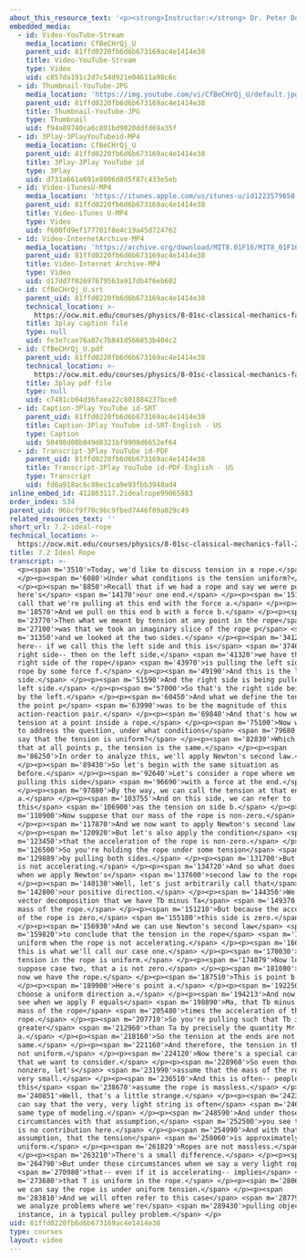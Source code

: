 ```yaml
---
about_this_resource_text: '<p><strong>Instructor:</strong> Dr. Peter Dourmashkin</p>'
embedded_media:
  - id: Video-YouTube-Stream
    media_location: CfBeCHrQj_U
    parent_uid: 81ffd0220fb6d6b673169ac4e1414e38
    title: Video-YouTube-Stream
    type: Video
    uid: c857da191c2d7c54d921e04611a98c6c
  - id: Thumbnail-YouTube-JPG
    media_location: 'https://img.youtube.com/vi/CfBeCHrQj_U/default.jpg'
    parent_uid: 81ffd0220fb6d6b673169ac4e1414e38
    title: Thumbnail-YouTube-JPG
    type: Thumbnail
    uid: f94a89740ca6c801bd9020ddfd69a35f
  - id: 3Play-3PlayYouTubeid-MP4
    media_location: CfBeCHrQj_U
    parent_uid: 81ffd0220fb6d6b673169ac4e1414e38
    title: 3Play-3Play YouTube id
    type: 3Play
    uid: d731a661a691e8006d8d5f87c433e5eb
  - id: Video-iTunesU-MP4
    media_location: 'https://itunes.apple.com/us/itunes-u/id1223579658'
    parent_uid: 81ffd0220fb6d6b673169ac4e1414e38
    title: Video-iTunes U-MP4
    type: Video
    uid: f600fd9ef177701f8e4c19a45d724762
  - id: Video-InternetArchive-MP4
    media_location: 'https://archive.org/download/MIT8.01F16/MIT8_01F16_L07v02_360p.mp4'
    parent_uid: 81ffd0220fb6d6b673169ac4e1414e38
    title: Video-Internet Archive-MP4
    type: Video
    uid: d17dd7f02697679563a917db4f6eb602
  - id: CfBeCHrQj_U.srt
    parent_uid: 81ffd0220fb6d6b673169ac4e1414e38
    technical_location: >-
      https://ocw.mit.edu/courses/physics/8-01sc-classical-mechanics-fall-2016/week-2-newtons-laws/7.2-ideal-rope/7.2-ideal-rope/CfBeCHrQj_U.srt
    title: 3play caption file
    type: null
    uid: fe3e7cae76a87c7b841d566853b404c2
  - id: CfBeCHrQj_U.pdf
    parent_uid: 81ffd0220fb6d6b673169ac4e1414e38
    technical_location: >-
      https://ocw.mit.edu/courses/physics/8-01sc-classical-mechanics-fall-2016/week-2-newtons-laws/7.2-ideal-rope/7.2-ideal-rope/CfBeCHrQj_U.pdf
    title: 3play pdf file
    type: null
    uid: c7481cb04d36faea22c801884237bce0
  - id: Caption-3Play YouTube id-SRT
    parent_uid: 81ffd0220fb6d6b673169ac4e1414e38
    title: Caption-3Play YouTube id-SRT-English - US
    type: Caption
    uid: 50498d08b849d8321bf9908d6652ef64
  - id: Transcript-3Play YouTube id-PDF
    parent_uid: 81ffd0220fb6d6b673169ac4e1414e38
    title: Transcript-3Play YouTube id-PDF-English - US
    type: Transcript
    uid: fd6a918ac6c88ec1ca9e93fbb3948ad4
inline_embed_id: 412863117.2idealrope99065883
order_index: 534
parent_uid: 96bcf9f70c9bc9fbed7446f09a029c49
related_resources_text: ''
short_url: 7.2-ideal-rope
technical_location: >-
  https://ocw.mit.edu/courses/physics/8-01sc-classical-mechanics-fall-2016/week-2-newtons-laws/7.2-ideal-rope/7.2-ideal-rope
title: 7.2 Ideal Rope
transcript: >-
  <p><span m='3510'>Today, we'd like to discuss tension in a rope.</span>
  </p><p><span m='6080'>Under what conditions is the tension uniform?</span>
  </p><p><span m='8850'>Recall that if we had a rope and say we were pulling--
  here's</span> <span m='14170'>our one end.</span> </p><p><span m='15170'>We'll
  call that we're pulling at this end with the force a.</span> </p><p><span
  m='18570'>And we pull on this end b with a force b.</span> </p><p><span
  m='23770'>Then what we meant by tension at any point in the rope</span> <span
  m='27100'>was that we took an imaginary slice of the rope p</span> <span
  m='31350'>and we looked at the two sides.</span> </p><p><span m='34120'>And
  here-- if we call this the left side and this is</span> <span m='37460'>the
  right side-- then on the left side,</span> <span m='41320'>we have that the
  right side of the rope</span> <span m='43970'>is pulling the left side of the
  rope by some force f.</span> </p><p><span m='49190'>And this is the left
  side.</span> </p><p><span m='51590'>And the right side is being pulled by the
  left side.</span> </p><p><span m='57000'>So that's the right side being pulled
  by the left.</span> </p><p><span m='60450'>And what we define the tension at
  the point p</span> <span m='63990'>was to be the magnitude of this
  action-reaction pair.</span> </p><p><span m='69840'>And that's how we define
  tension at a point inside a rope.</span> </p><p><span m='75100'>Now we'd like
  to address the question, under what conditions</span> <span m='79680'>can we
  say that the tension is uniform?</span> </p><p><span m='82830'>Which means
  that at all points p, the tension is the same.</span> </p><p><span
  m='86250'>In order to analyze this, we'll apply Newton's second law.</span>
  </p><p><span m='89430'>So let's begin with the same situation as
  before.</span> </p><p><span m='92640'>Let's consider a rope where we're
  pulling this side</span> <span m='96690'>with a force at the end.</span>
  </p><p><span m='97880'>By the way, we can call the tension at that end T of
  a.</span> </p><p><span m='103755'>And on this side, we can refer to
  this</span> <span m='106900'>as the tension on side b.</span> </p><p><span
  m='110900'>Now suppose that our mass of the rope is non-zero.</span>
  </p><p><span m='117870'>And we now want to apply Newton's second law.</span>
  </p><p><span m='120920'>But let's also apply the condition</span> <span
  m='123450'>that the acceleration of the rope is non-zero.</span> </p><p><span
  m='126500'>So you're holding the rope under some tension</span> <span
  m='129889'>by pulling both sides.</span> </p><p><span m='131700'>But the rope
  is not accelerating.</span> </p><p><span m='134720'>And so what does that mean
  when we apply Newton's</span> <span m='137600'>second law to the rope?</span>
  </p><p><span m='140130'>Well, let's just arbitrarily call that</span> <span
  m='142800'>our positive direction.</span> </p><p><span m='144350'>We see by
  vector decomposition that we have Tb minus Ta</span> <span m='149370'>equals
  mass of the rope.</span> </p><p><span m='151210'>But because the acceleration
  of the rope is zero,</span> <span m='155180'>this side is zero.</span>
  </p><p><span m='156930'>And we can use Newton's second law</span> <span
  m='159820'>to conclude that the tension in the rope</span> <span m='162910'>is
  uniform when the rope is not accelerating.</span> </p><p><span m='166180'>And
  this is what we'll call our case one.</span> </p><p><span m='170030'>A zero
  tension in the rope is uniform.</span> </p><p><span m='174079'>Now let's
  suppose case two, that a is not zero.</span> </p><p><span m='181080'>And so
  now we have the rope.</span> </p><p><span m='187510'>This is point b.</span>
  </p><p><span m='189900'>Here's point a.</span> </p><p><span m='192250'>We'll
  choose a uniform direction a.</span> </p><p><span m='194213'>And now we can
  see when we apply F equals</span> <span m='198890'>Ma, that Tb minus Ta equals
  mass of the rope</span> <span m='205480'>times the acceleration of the
  rope.</span> </p><p><span m='207710'>So you're pulling such that Tb is
  greater</span> <span m='212960'>than Ta by precisely the quantity Mr times
  a.</span> </p><p><span m='218160'>So the tension at the ends are not the
  same.</span> </p><p><span m='221160'>And therefore, the tension in the rope is
  not uniform.</span> </p><p><span m='224120'>Now there's a special case here
  that we want to consider.</span> </p><p><span m='228960'>So even though a is
  nonzero, let's</span> <span m='231990'>assume that the mass of the rope is
  very small.</span> </p><p><span m='236510'>And this is often-- people call
  this</span> <span m='238670'>assume the rope is massless.</span> </p><p><span
  m='240851'>Well, that's a little strange.</span> </p><p><span m='242370'>We
  can say that the very, very light string is often</span> <span m='246870'>the
  same type of modeling.</span> </p><p><span m='248590'>And under those
  circumstances with that assumption,</span> <span m='252500'>you see that there
  is no contribution here.</span> </p><p><span m='254990'>And with that
  assumption, that the tension</span> <span m='258060'>is approximately
  uniform.</span> </p><p><span m='261829'>Ropes are not massless.</span>
  </p><p><span m='263210'>There's a small difference.</span> </p><p><span
  m='264790'>But under those circumstances when we say a very light rope</span>
  <span m='270980'>that-- even if it is accelerating-- implies</span> <span
  m='273680'>that T is uniform in the rope.</span> </p><p><span m='280610'>And
  we can say the rope is under uniform tension.</span> </p><p><span
  m='283810'>And we will often refer to this case</span> <span m='287790'>when
  we analyze problems where we're</span> <span m='289430'>pulling objects, for
  instance, in a typical pulley problem.</span> </p>
uid: 81ffd0220fb6d6b673169ac4e1414e38
type: courses
layout: video
---
```

